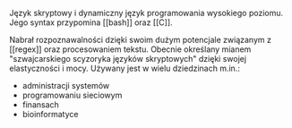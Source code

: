 Język skryptowy i dynamiczny język programowania wysokiego poziomu. Jego syntax przypomina [[bash]] 
oraz [[C]]. 

Nabrał rozpoznawalności dzięki swoim dużym potencjale związanym z [[regex]] oraz procesowaniem tekstu. Obecnie określany mianem "szwajcarskiego scyzoryka języków skryptowych" dzięki swojej elastyczności i mocy. Używany jest w wielu dziedzinach m.in.:
* administracji systemów
* programowaniu sieciowym
* finansach
* bioinformatyce